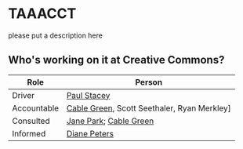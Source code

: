 # TAAACCT
please put a description here

## Who's working on it at Creative Commons?

| Role  | Person |
| ------------- | ------------- |
| Driver  | [Paul Stacey](https://github.com/pgstacey)  |
| Accountable  | [Cable Green](https://github.com/cablegreen), Scott Seethaler, Ryan Merkley]  |
| Consulted | [Jane Park](https://github.com/janeatcc); [Cable Green](https://github.com/cablegreen) |
| Informed | [Diane Peters](https://github.com/peterspdx) |
